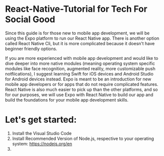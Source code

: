 # React-Native-Tutorial for Tech For Social Good
Since this guide is for those new to mobile app development, we will be using the Expo platform to run our React Native app. There is another option called React Native Cli, but it is more complicated because it doesn't have beginner friendly options. 

If you are more experienced with mobile app development and would like to dive deeper into more native modules (meaning operating system specific modules like face recognition, augmented reality, more customizable push notfiications), I suggest learning Swift for iOS devices and Android Studio for Android devices instead. Expo is meant to be an introduction for new mobile app developers or for apps that do not require complicated features. React Native is also much easier to pick up than the other platforms, and so for our purposes, we will use Expo with React Native to build our app and build the foundations for your mobile app development skills.

# Let's get started:
1) Install the Visual Studio Code
2) Install Recommended Version of Node.js, respective to your operating system: https://nodejs.org/en
3) 

